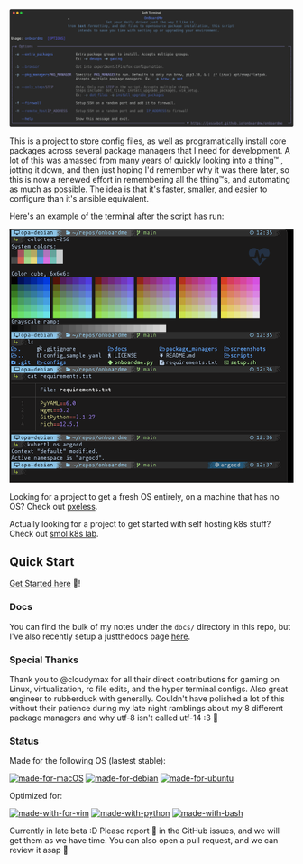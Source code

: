 [<img src='./docs/screenshots/help_text.svg' alt='screenshot of full output of onboardme --help'>](https://raw.githubusercontent.com/jessebot/onboardme/main/docs/screenshots/help_text.svg)

This is a project to store config files, as well as programatically install core packages across several package managers that I need for development. A lot of this was amassed from many years of quickly looking into a thing™️ , jotting it down, and then just hoping I'd remember why it was there later, so this is now a renewed effort in remembering all the thing™️s, and automating as much as possible. The idea is that it's faster, smaller, and easier to configure than it's ansible equivalent.

Here's an example of the terminal after the script has run:

<img src='./docs/screenshots/terminal_screenshot.png' width='850' alt='screenshot of terminal after runnign onboardme. includes colortest-256, powerline prompt, icons for files in ls output, and syntax highlighting examples with cat command.'>


Looking for a project to get a fresh OS entirely, on a machine that has no OS? Check out [pxeless](https://github.com/cloudymax/pxeless).

Actually looking for a project to get started with self hosting k8s stuff? Check out [smol k8s lab](https://github.com/jessebot/smol_k8s_homelab).

## Quick Start
[Get Started here](https://jessebot.github.io/onboardme/onboardme/quickstart) :blue_heart:!

### Docs
You can find the bulk of my notes under the `docs/` directory in this repo, but I've also recently setup a justthedocs page [here](https://jessebot.github.io/onboardme/).

### Special Thanks
Thank you to @cloudymax for all their direct contributions for gaming on Linux, virtualization, rc file edits, and the hyper terminal configs. Also great engineer to rubberduck with generally. Couldn't have polished a lot of this without their patience during my late night ramblings about my 8 different package managers and why utf-8 isn't called utf-14 :3 :blue_heart:

### Status
Made for the following OS (lastest stable):

[![made-for-macOS](https://img.shields.io/badge/mac%20os-000000?style=for-the-badge&logo=apple&logoColor=white)](https://wikiless.org/wiki/MacOS?lang=en)
[![made-for-debian](https://img.shields.io/badge/Debian-A81D33?style=for-the-badge&logo=debian&logoColor=white)](https://www.debian.org/)
[![made-for-ubuntu](https://img.shields.io/badge/Ubuntu-E95420?style=for-the-badge&logo=ubuntu&logoColor=white)](https://ubuntu.com/)

Optimized for:

[![made-with-for-vim](https://img.shields.io/badge/VIM-%2311AB00.svg?&style=for-the-badge&logo=vim&logoColor=white)](https://www.vim.org/)
[![made-with-python](https://img.shields.io/badge/Python-FFD43B?style=for-the-badge&logo=python&logoColor=blue)](https://www.python.org/)
[![made-with-bash](https://img.shields.io/badge/GNU%20Bash-4EAA25?style=for-the-badge&logo=GNU%20Bash&logoColor=white)](https://www.gnu.org/software/bash/)

Currently in late beta :D
Please report 🐛 in the GitHub issues, and we will get them as we have time. You can also open a pull request, and we can review it asap :blue_heart:

